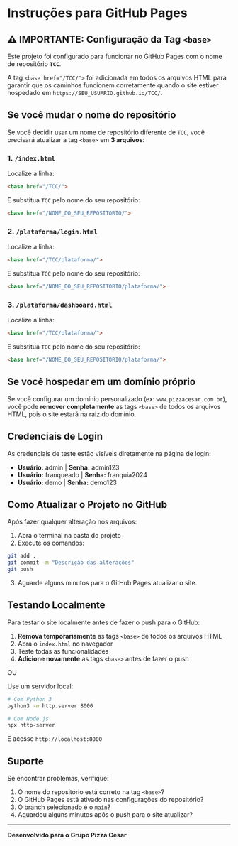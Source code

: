 # Instruções para GitHub Pages

## ⚠️ IMPORTANTE: Configuração da Tag `<base>`

Este projeto foi configurado para funcionar no GitHub Pages com o nome de repositório **`TCC`**.

A tag `<base href="/TCC/">` foi adicionada em todos os arquivos HTML para garantir que os caminhos funcionem corretamente quando o site estiver hospedado em `https://SEU_USUARIO.github.io/TCC/`.

## Se você mudar o nome do repositório

Se você decidir usar um nome de repositório diferente de `TCC`, você precisará atualizar a tag `<base>` em **3 arquivos**:

### 1. `/index.html`
Localize a linha:
```html
<base href="/TCC/">
```

E substitua `TCC` pelo nome do seu repositório:
```html
<base href="/NOME_DO_SEU_REPOSITORIO/">
```

### 2. `/plataforma/login.html`
Localize a linha:
```html
<base href="/TCC/plataforma/">
```

E substitua `TCC` pelo nome do seu repositório:
```html
<base href="/NOME_DO_SEU_REPOSITORIO/plataforma/">
```

### 3. `/plataforma/dashboard.html`
Localize a linha:
```html
<base href="/TCC/plataforma/">
```

E substitua `TCC` pelo nome do seu repositório:
```html
<base href="/NOME_DO_SEU_REPOSITORIO/plataforma/">
```

## Se você hospedar em um domínio próprio

Se você configurar um domínio personalizado (ex: `www.pizzacesar.com.br`), você pode **remover completamente** as tags `<base>` de todos os arquivos HTML, pois o site estará na raiz do domínio.

## Credenciais de Login

As credenciais de teste estão visíveis diretamente na página de login:

- **Usuário:** admin | **Senha:** admin123
- **Usuário:** franqueado | **Senha:** franquia2024
- **Usuário:** demo | **Senha:** demo123

## Como Atualizar o Projeto no GitHub

Após fazer qualquer alteração nos arquivos:

1. Abra o terminal na pasta do projeto
2. Execute os comandos:

```bash
git add .
git commit -m "Descrição das alterações"
git push
```

3. Aguarde alguns minutos para o GitHub Pages atualizar o site.

## Testando Localmente

Para testar o site localmente antes de fazer o push para o GitHub:

1. **Remova temporariamente** as tags `<base>` de todos os arquivos HTML
2. Abra o `index.html` no navegador
3. Teste todas as funcionalidades
4. **Adicione novamente** as tags `<base>` antes de fazer o push

OU

Use um servidor local:
```bash
# Com Python 3
python3 -m http.server 8000

# Com Node.js
npx http-server
```

E acesse `http://localhost:8000`

## Suporte

Se encontrar problemas, verifique:
1. O nome do repositório está correto na tag `<base>`?
2. O GitHub Pages está ativado nas configurações do repositório?
3. O branch selecionado é o `main`?
4. Aguardou alguns minutos após o push para o site atualizar?

---

**Desenvolvido para o Grupo Pizza Cesar**

